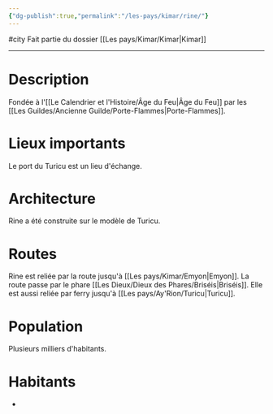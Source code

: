 ```yaml
---
{"dg-publish":true,"permalink":"/les-pays/kimar/rine/"}
---
```


#city 
Fait partie du dossier [[Les pays/Kimar/Kimar\|Kimar]]

-------

# Description
Fondée à l'[[Le Calendrier et l'Histoire/Âge du Feu\|Âge du Feu]] par les [[Les Guildes/Ancienne Guilde/Porte-Flammes\|Porte-Flammes]].
# Lieux importants
Le port du Turicu est un lieu d'échange.
# Architecture
Rine a été construite sur le modèle de Turicu.
# Routes
Rine est reliée par la route jusqu'à [[Les pays/Kimar/Emyon\|Emyon]]. La route passe par le phare [[Les Dieux/Dieux des Phares/Briséis\|Briséis]].
Elle est aussi reliée par ferry jusqu'à [[Les pays/Ay'Rion/Turicu\|Turicu]].
# Population
Plusieurs milliers d'habitants.
# Habitants
- 